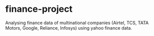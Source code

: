# finance-project
Analysing finance data of multinational companies (Airtel, TCS, TATA Motors, Google, Reliance, Infosys) using yahoo finance data.
